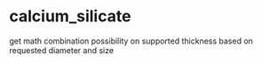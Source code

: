 # calcium_silicate
get math combination possibility on supported thickness based on requested diameter and size
